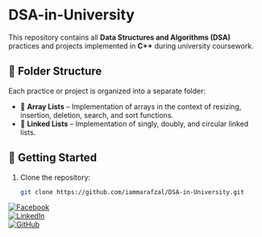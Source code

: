 # DSA-in-University  
This repository contains all **Data Structures and Algorithms (DSA)** practices and projects implemented in **C++** during university coursework.  

## 📂 Folder Structure  
Each practice or project is organized into a separate folder:  
- 📁 **Array Lists** – Implementation of arrays in the context of resizing, insertion, deletion, search, and sort functions. 
- 📁 **Linked Lists** – Implementation of singly, doubly, and circular linked lists.  
<!-- - 📁 **Stacks & Queues** – Stack and queue operations using arrays & linked lists.
- 📁 **Sorting & Searching** – Algorithms like Bubble Sort, Merge Sort, Binary Search, etc.  
- 📁 **Trees & Graphs** – Implementations of BST, AVL Trees, Graph Traversal (DFS, BFS).  
- 📁 **Dynamic Programming & Recursion** – Solving problems with DP and recursive techniques.  -->

## 🚀 Getting Started  
1. Clone the repository:  
   ```sh
   git clone https://github.com/iammarafzal/DSA-in-University.git

[![Facebook](https://img.shields.io/badge/Facebook-%231877F2.svg?style=for-the-badge&logo=facebook&logoColor=white)](https://www.facebook.com/ammar.afzal277)  
[![LinkedIn](https://img.shields.io/badge/LinkedIn-%230A66C2.svg?style=for-the-badge&logo=linkedin&logoColor=white)](https://www.linkedin.com/in/ammar-afzal277)  
[![GitHub](https://img.shields.io/badge/GitHub-%23181717.svg?style=for-the-badge&logo=github&logoColor=white)](https://github.com/iammarafzal)
